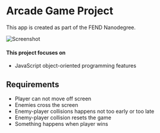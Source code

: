 # Arcade Game Project

This app  is created as part of the FEND Nanodegree.

![Screenshot](AGScreenshot.png)

#### This project focuses on

- JavaScript object-oriented programming features

## Requirements

- Player can not move off screen
- Enemies cross the screen
- Enemy-player collisions happens not too early or too late
- Enemy-player collision resets the game
- Something happens when player wins
